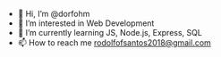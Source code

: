 - 👋 Hi, I’m @dorfohm
- 👀 I’m interested in Web Development
- 🌱 I’m currently learning JS, Node.js, Express, SQL
- 📫 How to reach me rodolfofsantos2018@gmail.com

<!---
dorfohm/dorfohm is a ✨ special ✨ repository because its `README.md` (this file) appears on your GitHub profile.
You can click the Preview link to take a look at your changes.
--->
